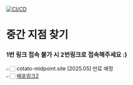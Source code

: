 [![CI/CD](https://github.com/IT-Cotato/9th-Midpoint-FE/actions/workflows/deploy.yml/badge.svg)](https://github.com/IT-Cotato/9th-Midpoint-FE/actions/workflows/deploy.yml)

# 중간 지점 찾기

### 1번 링크 접속 불가 시 2번링크로 접속해주세요 :)
👉🏻 cotato-midpoint.site [2025.05] 만료 예정 <br/>
👉🏻 [배포링크2](http://cotato-midpoint.s3-website.ap-northeast-2.amazonaws.com)

